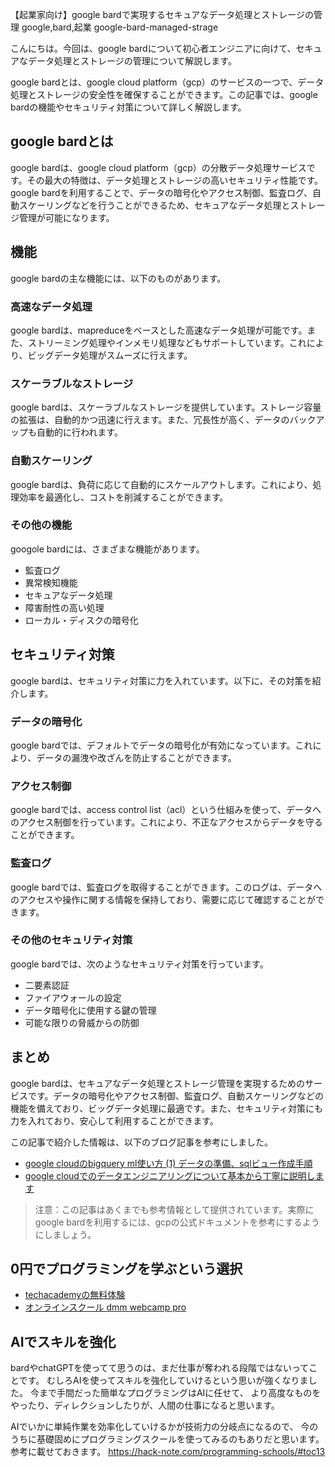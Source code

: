 【起業家向け】google bardで実現するセキュアなデータ処理とストレージの管理
google,bard,起業
google-bard-managed-strage

こんにちは。今回は、google bardについて初心者エンジニアに向けて、セキュアなデータ処理とストレージの管理について解説します。

google bardとは、google cloud platform（gcp）のサービスの一つで、データ処理とストレージの安全性を確保することができます。この記事では、google bardの機能やセキュリティ対策について詳しく解説します。

## google bardとは

google bardは、google cloud platform（gcp）の分散データ処理サービスです。その最大の特徴は、データ処理とストレージの高いセキュリティ性能です。google bardを利用することで、データの暗号化やアクセス制御、監査ログ、自動スケーリングなどを行うことができるため、セキュアなデータ処理とストレージ管理が可能になります。

## 機能

google bardの主な機能には、以下のものがあります。

### 高速なデータ処理

google bardは、mapreduceをベースとした高速なデータ処理が可能です。また、ストリーミング処理やインメモリ処理などもサポートしています。これにより、ビッグデータ処理がスムーズに行えます。

### スケーラブルなストレージ

google bardは、スケーラブルなストレージを提供しています。ストレージ容量の拡張は、自動的かつ迅速に行えます。また、冗長性が高く、データのバックアップも自動的に行われます。

### 自動スケーリング

google bardは、負荷に応じて自動的にスケールアウトします。これにより、処理効率を最適化し、コストを削減することができます。

### その他の機能

googole bardには、さまざまな機能があります。

- 監査ログ
- 異常検知機能
- セキュアなデータ処理
- 障害耐性の高い処理
- ローカル・ディスクの暗号化

## セキュリティ対策

google bardは、セキュリティ対策に力を入れています。以下に、その対策を紹介します。

### データの暗号化

google bardでは、デフォルトでデータの暗号化が有効になっています。これにより、データの漏洩や改ざんを防止することができます。

### アクセス制御

google bardでは、access control list（acl）という仕組みを使って、データへのアクセス制御を行っています。これにより、不正なアクセスからデータを守ることができます。

### 監査ログ

google bardでは、監査ログを取得することができます。このログは、データへのアクセスや操作に関する情報を保持しており、需要に応じて確認することができます。

### その他のセキュリティ対策

google bardでは、次のようなセキュリティ対策を行っています。

- 二要素認証
- ファイアウォールの設定
- データ暗号化に使用する鍵の管理
- 可能な限りの脅威からの防御

## まとめ

google bardは、セキュアなデータ処理とストレージ管理を実現するためのサービスです。データの暗号化やアクセス制御、監査ログ、自動スケーリングなどの機能を備えており、ビッグデータ処理に最適です。また、セキュリティ対策にも力を入れており、安心して利用することができます。

この記事で紹介した情報は、以下のブログ記事を参考にしました。

- [google cloudのbigquery ml使い方 (1) データの準備、sqlビュー作成手順](https://qiita.com/sachi_hon/items/2e1abf9318bd1e429810)
- [google cloudでのデータエンジニアリングについて基本から丁寧に説明します](https://blog.codecamp.jp/gcp-data-engineering) 

>注意：この記事はあくまでも参考情報として提供されています。実際にgoogle bardを利用するには、gcpの公式ドキュメントを参考にするようにしましょう。

## 0円でプログラミングを学ぶという選択
- [techacademyの無料体験](//af.moshimo.com/af/c/click?a_id=2612475&amp;p_id=1555&amp;pc_id=2816&amp;pl_id=22706&amp;url=https%3a%2f%2ftechacademy.jp%2fhtmlcss-trial%3futm_source%3dmoshimo%26utm_medium%3daffiliate%26utm_campaign%3dtextad)
- [オンラインスクール dmm webcamp pro](//af.moshimo.com/af/c/click?a_id=2612482&amp;p_id=1363&amp;pc_id=2297&amp;pl_id=39999&amp;guid=on)

## AIでスキルを強化
bardやchatGPTを使ってて思うのは、まだ仕事が奪われる段階ではないってことです。
むしろAIを使ってスキルを強化していけるという思いが強くなりました。
今まで手間だった簡単なプログラミングはAIに任せて、
より高度なものをやったり、ディレクションしたりが、人間の仕事になると思います。

AIでいかに単純作業を効率化していけるかが技術力の分岐点になるので、
今のうちに基礎固めにプログラミングスクールを使ってみるのもありだと思います。
参考に載せておきます。
https://hack-note.com/programming-schools/#toc13


